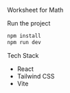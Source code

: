 Worksheet for Math

Run the project

```bash
npm install
npm run dev
```

Tech Stack

- React
- Tailwind CSS
- Vite
